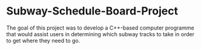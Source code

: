 # Subway-Schedule-Board-Project
The goal of this project was to develop a C++-based computer programme that would assist users in determining which subway tracks to take in order to get where they need to go. 
